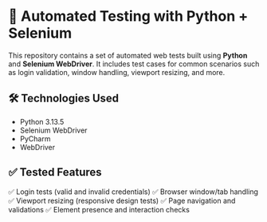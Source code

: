 # 🧪 Automated Testing with Python + Selenium

This repository contains a set of automated web tests built using **Python** and **Selenium WebDriver**. It includes test cases for common scenarios such as login validation, window handling, viewport resizing, and more.

## 🛠️ Technologies Used

- Python 3.13.5  
- Selenium WebDriver  
- PyCharm   
- WebDriver 

## ✅ Tested Features

✅ Login tests (valid and invalid credentials)
✅ Browser window/tab handling
✅ Viewport resizing (responsive design tests)
✅ Page navigation and validations
✅ Element presence and interaction checks
